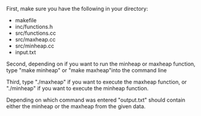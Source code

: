 First, make sure you have the following in your directory:

- makefile
- inc/functions.h
- src/functions.cc
- src/maxheap.cc
- src/minheap.cc
- input.txt

Second, depending on if you want to run the minheap or maxheap function, type "make minheap" or "make maxheap"into the command line

Third, type "./maxheap" if you want to execute the maxheap function, or "./minheap" if you want to execute the minheap function.

Depending on which command was entered "output.txt" should contain either the minheap or the maxheap from the given data.